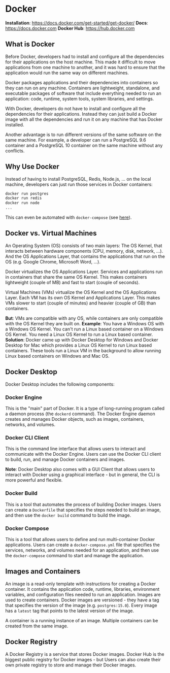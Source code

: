 # Docker

**Installation**: https://docs.docker.com/get-started/get-docker/
**Docs**: https://docs.docker.com
**Docker Hub**: https://hub.docker.com

## What is Docker

Before Docker, developers had to install and configure all the dependencies for their applications on the host machine.
This made it difficult to move applications from one machine to another, and it was hard to ensure that the application would run the same way on different machines.

Docker packages applications and their dependencies into containers so they can run on any machine.
Containers are lightweight, standalone, and executable packages of software that include everything needed to run an application: code, runtime, system tools, system libraries, and settings.

With Docker, developers do not have to install and configure all the dependencies for their applications.
Instead they can just build a Docker image with all the dependencies and run it on any machine that has Docker installed.

Another advantage is to run different versions of the same software on the same machine.
For example, a developer can run a PostgreSQL 9.6 container and a PostgreSQL 10 container on the same machine without any conflicts.

## Why Use Docker

Instead of having to install PostgreSQL, Redis, Node.js, ... on the local machine, developers can just run those services in Docker containers:

```bash
docker run postgres
docker run redis
docker run node
...
```

This can even be automated with `docker-compose` (see [here](./docker-compose.md)).

## Docker vs. Virtual Machines

An Operating System (OS) consists of two main layers:
The OS Kernel, that interacts between hardware components (CPU, memory, disk, network, ...).
And the OS Applications Layer, that contains the applications that run on the OS (e.g. Google Chrome, Microsoft Word, ...).

Docker virtualizes the OS Applications Layer.
Services and applications run in containers that share the same OS Kernel.
This makes containers lightweight (couple of MB) and fast to start (couple of seconds).

Virtual Machines (VMs) virtualize the OS Kernel and the OS Applications Layer.
Each VM has its own OS Kernel and Applications Layer.
This makes VMs slower to start (couple of minutes) and heavier (couple of GB) than containers.

**But**: VMs are compatible with any OS, while containers are only compatible with the OS Kernel they are built on.
**Example**: You have a Windows OS with a Windows OS Kernel. You can't run a Linux based container on a Windows OS Kernel. You need a Linux OS Kernel to run a Linux based container.
**Solution**: Docker came up with Docker Desktop for Windows and Docker Desktop for Mac which provides a Linux OS Kernel to run Linux based containers. These tools run a Linux VM in the background to allow running Linux based containers on Windows and Mac OS.

## Docker Desktop

Docker Desktop includes the following components:

### Docker Engine

This is the "main" part of Docker.
It is a type of long-running program called a daemon process (the `dockerd` command).
The Docker Engine daemon creates and manages Docker objects, such as images, containers, networks, and volumes.

### Docker CLI Client

This is the command line interface that allows users to interact and communicate with the Docker Engine.
Users can use the Docker CLI client to build, run, and manage Docker containers and images.

**Note**: Docker Desktop also comes with a GUI Client that allows users to interact with Docker using a graphical interface - but in general, the CLI is more powerful and flexible.

### Docker Build

This is a tool that automates the process of building Docker images.
Users can create a `Dockerfile` that specifies the steps needed to build an image, and then use the `docker build` command to build the image.

### Docker Compose

This is a tool that allows users to define and run multi-container Docker applications.
Users can create a `docker-compose.yml` file that specifies the services, networks, and volumes needed for an application, and then use the `docker-compose` command to start and manage the application.

## Images and Containers

An image is a read-only template with instructions for creating a Docker container.
It contains the application code, runtime, libraries, environment variables, and configuration files needed to run an application.
Images are used to create containers.
Docker images are versioned - they have a tag that specifies the version of the image (e.g. `postgres:15.0`).
Every image has a `latest` tag that points to the latest version of the image.

A container is a running instance of an image.
Multiple containers can be created from the same image.

## Docker Registry

A Docker Registry is a service that stores Docker images.
Docker Hub is the biggest public registry for Docker images - but Users can also create their own private registry to store and manage their Docker images.
